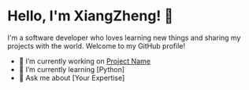 # Hello, I'm XiangZheng! 🦌

I'm a software developer who loves learning new things and sharing my projects with the world. Welcome to my GitHub profile!

- 🔭 I’m currently working on [Project Name](https://github.com/yourusername/projectname)
- 🌱 I’m currently learning [Python]
- 💬 Ask me about [Your Expertise]
